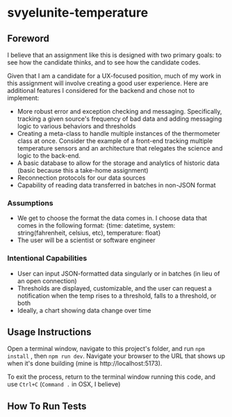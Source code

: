 # svyelunite-temperature

## Foreword

I believe that an assignment like this is designed with two primary goals: to see how the candidate thinks, and to see how the candidate codes.

Given that I am a candidate for a UX-focused position, much of my work in this assignment will involve creating a good user experience. Here are additional features I considered for the backend and chose not to implement:
- More robust error and exception checking and messaging. Specifically, tracking a given source's frequency of bad data and adding messaging logic to various behaviors and thresholds
- Creating a meta-class to handle multiple instances of the thermometer class at once. Consider the example of a front-end tracking multiple temperature sensors and an architecture that relegates the science and logic to the back-end.
- A basic database to allow for the storage and analytics of historic data (basic because this a take-home assignment)
- Reconnection protocols for our data sources
- Capability of reading data transferred in batches in non-JSON format

### Assumptions

- We get to choose the format the data comes in. I choose data that comes in the following format: {time: datetime, system: string(fahrenheit, celsius, etc), temperature: float}
- The user will be a scientist or software engineer

### Intentional Capabilities

- User can input JSON-formatted data singularly or in batches (in lieu of an open connection)
- Thresholds are displayed, customizable, and the user can request a notification when the temp rises to a threshold, falls to a threshold, or both
- Ideally, a chart showing data change over time

## Usage Instructions

Open a terminal window, navigate to this project's folder, and run `npm install` , then `npm run dev`. Navigate your browser to the URL that shows up when it's done building (mine is http://localhost:5173). 

To exit the process, return to the terminal window running this code, and use `Ctrl+C` (`Command .` in OSX, I believe)

## How To Run Tests

